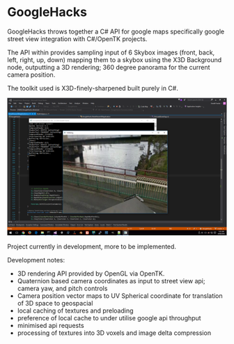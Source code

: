 # GoogleHacks

GoogleHacks throws together a C# API for google maps 
specifically google street view integration with C#/OpenTK projects.

The API within provides sampling input of 6 Skybox images (front, back, left, right, up, down)
mapping them to a skybox using the X3D Background node, outputting a 3D rendering; 360 degree panorama for the current camera position. 


The toolkit used is X3D-finely-sharpened built purely in C#.

![alt text](Screenshots/screenshot1.png "Streetview in C# Example 1")

Project currently in development, more to be implemented.

Development notes:
* 3D rendering API provided by OpenGL via OpenTK.
* Quaternion based camera coordinates as input to street view api; camera yaw, and pitch controls
* Camera position vector maps to UV Spherical coordinate for translation of 3D space to geospacial
* local caching of textures and preloading 
* preference of local cache to under utilise google api throughput 
* minimised api requests
* processing of textures into 3D voxels and image delta compression



